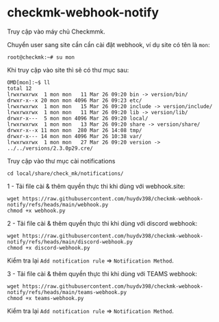 # checkmk-webhook-notify

Truy cập vào máy chủ Checkmmk.

Chuyển user sang site cần cần cài đặt webhook, ví dụ site có tên là `mon`:
```
root@checkmk:~# su mon
```

Khi truy cập vào site thì sẽ có thư mục sau:
```
OMD[mon]:~$ ll
total 12
lrwxrwxrwx  1 mon mon   11 Mar 26 09:20 bin -> version/bin/
drwxr-x--x 20 mon mon 4096 Mar 26 09:23 etc/
lrwxrwxrwx  1 mon mon   15 Mar 26 09:20 include -> version/include/
lrwxrwxrwx  1 mon mon   11 Mar 26 09:20 lib -> version/lib/
drwxr-x---  5 mon mon 4096 Mar 26 09:20 local/
lrwxrwxrwx  1 mon mon   13 Mar 26 09:20 share -> version/share/
drwxr-x--x 11 mon mon  280 Mar 26 14:08 tmp/
drwxr-x--- 14 mon mon 4096 Mar 26 10:38 var/
lrwxrwxrwx  1 mon mon   27 Mar 26 09:20 version -> ../../versions/2.3.0p29.cre/
```

Truy cập vào thư mục cài notifications

```
cd local/share/check_mk/notifications/
```

1 - Tải file cài & thêm quyền thực thi khi dùng với webhook.site:
```
wget https://raw.githubusercontent.com/huydv398/checkmk-webhook-notify/refs/heads/main/webhook.py
chmod +x webhook.py
```

2 - Tải file cài & thêm quyền thực thi khi dùng với discord webhook:
```
wget https://raw.githubusercontent.com/huydv398/checkmk-webhook-notify/refs/heads/main/discord-webhook.py
chmod +x discord-webhook.py
```
Kiểm tra lại `Add notification rule` => `Notification Method`.

3 - Tải file cài & thêm quyền thực thi khi dùng với TEAMS webhook:
```
wget https://raw.githubusercontent.com/huydv398/checkmk-webhook-notify/refs/heads/main/teams-webhook.py
chmod +x teams-webhook.py
```
Kiểm tra lại `Add notification rule` => `Notification Method`.

